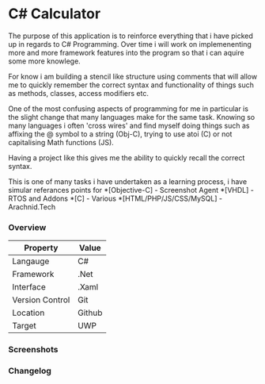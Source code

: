 # C# Calculator

The purpose of this application is to reinforce everything that i have picked up in regards to C# Programming. 
Over time i will work on implemenenting more and more framework features into the program so that i can aquire some more knowlege.

For know i am building a stencil like structure using comments that will allow me to quickly remember the correct syntax and functionality of things such as methods, classes, access modifiers etc.

One of the most confusing aspects of programming for me in particular is the slight change that many languages make for the same task. Knowing so many languages i often 'cross wires' and find myself doing things such as affixing the @ symbol to a string (Obj-C), trying to use atoi (C) or not capitalising Math functions (JS).  

Having a project like this gives me the ability to quickly recall the correct syntax.

This is one of many tasks i have undertaken as a learning process, i have simular referances points for 
*[Objective-C] - Screenshot Agent 
*[VHDL] - RTOS and Addons
*[C] - Various
*[HTML/PHP/JS/CSS/MySQL] - Arachnid.Tech

### Overview

| Property | Value |
| ------ | ------ |
| Langauge | C# |
| Framework | .Net |
| Interface | .Xaml |
| Version Control | Git |
| Location | Github |
| Target | UWP |

### Screenshots


### Changelog
